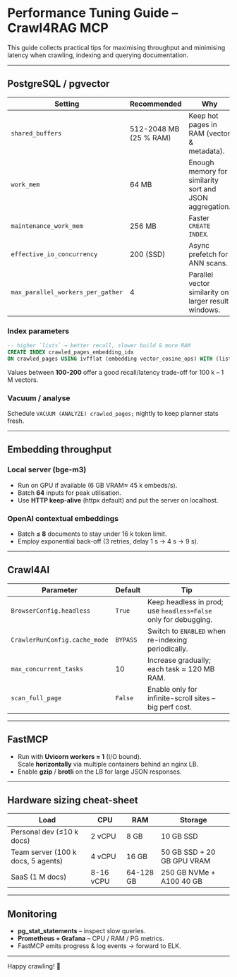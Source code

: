 # Performance Tuning Guide – Crawl4RAG MCP

This guide collects practical tips for maximising throughput and minimising
latency when crawling, indexing and querying documentation.

---

## PostgreSQL / pgvector

| Setting | Recommended | Why |
|---------|-------------|-----|
| `shared_buffers` | 512-2048 MB (25 % RAM) | Keep hot pages in RAM (vector & metadata). |
| `work_mem` | 64 MB | Enough memory for similarity sort and JSON aggregation. |
| `maintenance_work_mem` | 256 MB | Faster `CREATE INDEX`. |
| `effective_io_concurrency` | 200 (SSD) | Async prefetch for ANN scans. |
| `max_parallel_workers_per_gather` | 4 | Parallel vector similarity on larger result windows. |

### Index parameters

```sql
-- higher `lists` → better recall, slower build & more RAM
CREATE INDEX crawled_pages_embedding_idx
ON crawled_pages USING ivfflat (embedding vector_cosine_ops) WITH (lists = 100);
```

Values between **100-200** offer a good recall/latency trade-off for 100 k –
1 M vectors.

### Vacuum / analyse

Schedule `VACUUM (ANALYZE) crawled_pages;` nightly to keep planner stats fresh.

---

## Embedding throughput

### Local server (bge-m3)

* Run on GPU if available (6 GB VRAM≈ 45 k embeds/s).  
* Batch **64** inputs for peak utilisation.
* Use **HTTP keep-alive** (httpx default) and put the server on localhost.

### OpenAI contextual embeddings

* Batch **≤ 8** documents to stay under 16 k token limit.  
* Employ exponential back-off (3 retries, delay 1 s → 4 s → 9 s).

---

## Crawl4AI

| Parameter | Default | Tip |
|-----------|---------|-----|
| `BrowserConfig.headless` | `True` | Keep headless in prod; use `headless=False` only for debugging. |
| `CrawlerRunConfig.cache_mode` | `BYPASS` | Switch to `ENABLED` when re-indexing periodically. |
| `max_concurrent_tasks` | 10 | Increase gradually; each task ≈ 120 MB RAM. |
| `scan_full_page` | `False` | Enable only for infinite-scroll sites – big perf cost. |

---

## FastMCP

* Run with **Uvicorn workers = 1** (I/O bound).  
  Scale **horizontally** via multiple containers behind an nginx LB.
* Enable **gzip** / **brotli** on the LB for large JSON responses.

---

## Hardware sizing cheat-sheet

| Load | CPU | RAM | Storage |
|------|-----|-----|---------|
| Personal dev (≤10 k docs) | 2 vCPU | 8 GB | 10 GB SSD |
| Team server (100 k docs, 5 agents) | 4 vCPU | 16 GB | 50 GB SSD + 20 GB GPU VRAM |
| SaaS (1 M docs) | 8-16 vCPU | 64-128 GB | 250 GB NVMe + A100 40 GB |

---

## Monitoring

* **pg_stat_statements** – inspect slow queries.  
* **Prometheus + Grafana** – CPU / RAM / PG metrics.
* FastMCP emits progress & log events → forward to ELK.

---

Happy crawling! 🎉